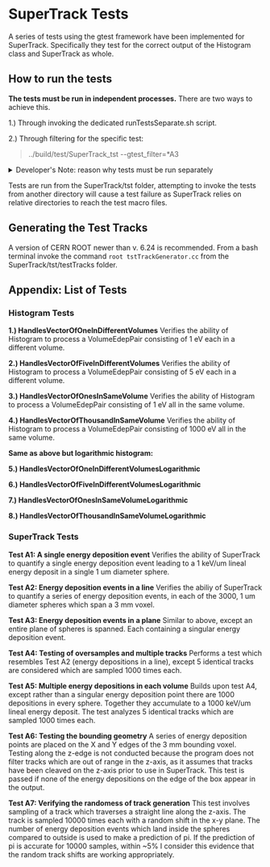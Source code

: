 # SuperTrack Tests

A series of tests using the gtest framework have been implemented for SuperTrack. Specifically they test for the correct output of the Histogram class and SuperTrack as whole.

## How to run the tests

**The tests  must be run in independent processes.** There are two ways to achieve this.

1.) Through invoking the dedicated runTestsSeparate.sh script.

2.) Through filtering for the specific test:
> ../build/test/SuperTrack_tst --gtest_filter=*A3

<details>
  <summary>Developer's Note: reason why tests must be run separately</summary>
  
  >Currently there are two identified issues which require tests be run separately. 
  >
  >The SuperTrack threading paradigm involves the launching of multiple processes using fork(). This can run into issues if the Histogram tests are run first, because the Histogram tests create a CUDA context in the main process. Later when fork() is called and SuperTrack tries to access the CUDA context (generated in the main process) from the sub-processes this leads to a segfault. 
  >
  >Secondly. The SuperTrackManager is implemented as a singleton and has state which can extend between tests. The primary issue that you'll run into with this, is the SuperTrackManager will try to analyze tracks which have been fed to it from other tests, in addition to the tracks being analyzed in the current test. For both of these reasons tests must be run in independent processes.
</details>

Tests are run from the SuperTrack/tst folder, attempting to invoke the tests from another directory will cause a test failure as SuperTrack relies on relative directories to reach the test macro files.

## Generating the Test Tracks
A version of CERN ROOT newer than v. 6.24 is recommended. From a bash terminal invoke the command `root tstTrackGenerator.cc` from the SuperTrack/tst/testTracks folder.

## Appendix: List of Tests 
### Histogram Tests
**1.) HandlesVectorOfOneInDifferentVolumes**
Verifies the ability of Histogram to process a VolumeEdepPair consisting of 1 eV each in a different volume.

**2.) HandlesVectorOfFiveInDifferentVolumes**
Verifies the ability of Histogram to process a VolumeEdepPair consisting of 5 eV each in a different volume.

**3.) HandlesVectorOfOnesInSameVolume**
Verifies the ability of Histogram to process a VolumeEdepPair consisting of 1 eV all in the same volume.

**4.) HandlesVectorOfThousandInSameVolume**
Verifies the ability of Histogram to process a VolumeEdepPair consisting of 1000 eV all in the same volume.

**Same as above but logarithmic histogram:**

**5.) HandlesVectorOfOneInDifferentVolumesLogarithmic**

**6.) HandlesVectorOfFiveInDifferentVolumesLogarithmic**

**7.) HandlesVectorOfOnesInSameVolumeLogarithmic**

**8.) HandlesVectorOfThousandInSameVolumeLogarithmic**

### SuperTrack Tests
**Test A1: A single energy deposition event**
Verifies the ability of SuperTrack to quantify a single energy deposition event leading to a 1 keV/um lineal energy deposit in a single 1 um diameter sphere.

**Test A2: Energy deposition events in a line**
Verifies the abiliy of SuperTrack to quantify a series of energy deposition events, in each of the 3000, 1 um diameter spheres which span a 3 mm voxel.

**Test A3: Energy deposition events in a plane**
Similar to above, except an entire plane of spheres is spanned. Each containing a singular energy deposition event.

**Test A4: Testing of oversamples and multiple tracks**
Performs a test which resembles Test A2 (energy depositions in a line), except 5 identical tracks are considered which are sampled 1000 times each.

**Test A5: Multiple energy depositions in each volume**
Builds upon test A4, except rather than a singular energy deposition point there are 1000 depositions in every sphere. Together they accumulate to a 1000 keV/um lineal energy deposit. The test analyzes 5 identical tracks which are sampled 1000 times each.

**Test A6: Testing the bounding geometry**
A series of energy deposition points are placed on the X and Y edges of the 3 mm bounding voxel. Testing along the z-edge is not conducted because the program does not filter tracks which are out of range in the z-axis, as it assumes that tracks have been cleaved on the z-axis prior to use in SuperTrack. This test is passed if none of the energy depositions on the edge of the box appear in the output.

**Test A7: Verifying the randomess of track generation**
This test involves sampling of a track which traverses a straight line along the z-axis. The track is sampled 10000 times each with a random shift in the x-y plane. The number of energy deposition events which land inside the spheres compared to outside is used to make a prediction of pi. If the prediction of pi is accurate for 10000 samples, within ~5% I consider this evidence that the random track shifts are working appropriately.
